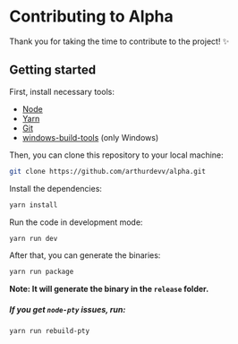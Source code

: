 # Contributing to Alpha

Thank you for taking the time to contribute to the project! ✨

## Getting started

First, install necessary tools:

- [Node](https://nodejs.org/en/download/)
- [Yarn](https://yarnpkg.com/en/docs/install)
- [Git](https://git-scm.com/downloads)
- [windows-build-tools](https://github.com/felixrieseberg/windows-build-tools)
  (only Windows)

Then, you can clone this repository to your local machine:

```sh
git clone https://github.com/arthurdevv/alpha.git
```

Install the dependencies:

```sh
yarn install
```

Run the code in development mode:

```sh
yarn run dev
```

After that, you can generate the binaries:

```sh
yarn run package
```

**Note: It will generate the binary in the `release` folder.**

##### If you get `node-pty` issues, run:

```sh
yarn run rebuild-pty
```
